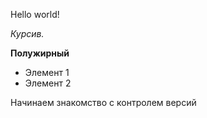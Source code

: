 Hello world!

*Курсив.*

**Полужирный**

* Элемент 1
* Элемент 2

Начинаем знакомство с контролем версий